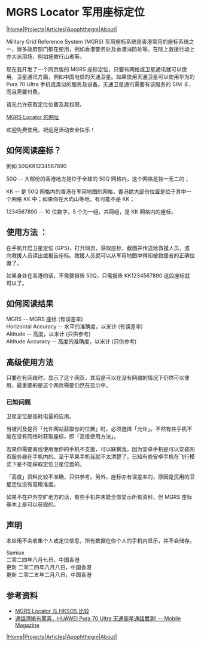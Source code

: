 # MGRS Locator 军用座标定位

|[Home](/README.md)|[Projects](/projects.md)|[Articles](/articles.md)|[Apophthegm](/apophthegm.md)|[About](/about.md)|

Military Grid Reference System (MGRS) 军用座标系统是香港常用的座标系统之一，很多政府部门都在使用，例如香港警务处及香港消防处等。在陆上救援行动上亦大派用场，例如拯救行山者等。

现在我开发了一个网页版的 MGRS 座标定位，只要有网络或卫星通讯就可以使用，卫星通讯方面，例如中国电信的天通卫星。如果使用天通卫星可以使用华为的 Pura 70 Ultra 手机或类似的服务及设备。天通卫星通讯需要有该服务的 SIM 卡，而且需要付费。

请先允许获取定位位置及其权限。

[MGRS Locator 的网址](https://samiux.github.io/mgrs.html)  

欢迎免费使用。祝远足活动安全快乐！

## 如何阅读座标？

例如 50QKK1234567890

50Q -- 大部份的香港地方是位于全球的 50Q 网格内，这个网格是独一无二的；  

KK -- 是 50Q 网格内的香港在军用地图的网格，香港绝大部份位置是位于其中一个网格 KK 中；如果你在大屿山等地，有可能不是 KK；  

1234567890 -- 10 位数字，5 个为一组，共两组，是 KK 网格内的座标。

## 使用方法 ：

在手机开启卫星定位 (GPS)，打开网页，获取座标，截图并传送给救援人员，或向救援人员读出或报告座标。救援人员就可以从军用地图中得知被救援者的正确位置了。

如果身处在香港的话，不需要报告 50Q，只需报告 KK1234567890 这段座标就可以了。

## 如何阅读结果

MGRS -- MGRS 座标  (有误差率)  
Horizontal Accuracy -- 水平的准确度，以米计  (有误差率)  
Altitude -- 高度，以米计  (只供参考)  
Altitude Accuracy -- 高度的准确度，以米计   (只供参考)     

## 高级使用方法

只要在有网络时，显示了这个网页，其后是可以在没有网络的情况下仍然可以使用，最重要的是这个网页需要仍然在显示中。

### 已知问题

卫星定位是高耗电量的应用。

当被问及是否「允许网站获取你的位置」时，必须选择「允许」。不然有些手机不能在没有网络时获取座标，即「高级使用方法」。

若果你需要离线使用而你的手机不支援，可以联繫我，因为安卓手机是可以安装网页服务器在手机内的。至于苹果手机我就不太清楚了。已知有些安卓手机在飞行模式下是不能获取定位卫星位置的。

「高度」资料比较不准确，只供参考。另外，座标亦有误差率的，原因是民用的卫星定位没有高精准度。

如果不在户外空旷地方的话，有些手机并未能全部显示所有资料，但 MGRS 座标基本上是可以获取的。

## 声明

本应用不会收集个人或定位信息，所有数据在你个人的手机内显示，并不会储存。

Samiux    
二零二四年八月七日，中国香港  
更新 二零二四年八月八日，中国香港  
更新 二零二五年二月八日，中国香港   

## 参考资料

- [MGRS Locator 与 HKSOS 比较](/hksos_vs_mgrs.md)  
- [通話清晰有驚喜，HUAWEI Pura 70 Ultra 天通衛星通話實測! -- Mobile Magazine](https://www.mobilemagazinehk.com/2024/08/huawei-pura-70-ultra-tiantong-satellite-service-test.html)  

|[Home](/README.md)|[Projects](/projects.md)|[Articles](/articles.md)|[Apophthegm](/apophthegm.md)|[About](/about.md)|
